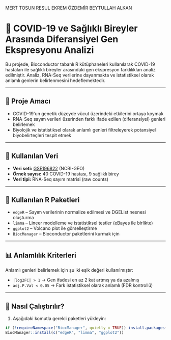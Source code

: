 MERT TOSUN 
RESUL EKREM ÖZDEMİR
BEYTULLAH ALKAN

# 🧬 COVID-19 ve Sağlıklı Bireyler Arasında Diferansiyel Gen Ekspresyonu Analizi

Bu projede, Bioconductor tabanlı R kütüphaneleri kullanılarak COVID-19 hastaları ile sağlıklı bireyler arasındaki gen ekspresyon farklılıkları analiz edilmiştir. Analiz, RNA-Seq verilerine dayanmakta ve istatistiksel olarak anlamlı genlerin belirlenmesini hedeflemektedir.

---

## 🎯 Proje Amacı

- COVID-19'un genetik düzeyde vücut üzerindeki etkilerini ortaya koymak
- RNA-Seq sayım verileri üzerinden farklı ifade edilen (diferansiyel) genleri belirlemek
- Biyolojik ve istatistiksel olarak anlamlı genleri filtreleyerek potansiyel biyobelirteçleri tespit etmek

---

## 📁 Kullanılan Veri

- **Veri seti:** [GSE196822](https://www.ncbi.nlm.nih.gov/geo/query/acc.cgi?acc=GSE196822) (NCBI-GEO)
- **Örnek sayısı:** 40 COVID-19 hastası, 9 sağlıklı birey
- **Veri tipi:** RNA-Seq sayım matrisi (raw counts)

---

## 🧰 Kullanılan R Paketleri

- `edgeR` – Sayım verilerinin normalize edilmesi ve DGEList nesnesi oluşturma
- `limma` – Lineer modelleme ve istatistiksel testler (eBayes ile birlikte)
- `ggplot2` – Volcano plot ile görselleştirme
- `BiocManager` – Bioconductor paketlerini kurmak için

---

## 📊 Anlamlılık Kriterleri

Anlamlı genleri belirlemek için şu iki eşik değeri kullanılmıştır:

- `|log2FC| > 1` → Gen ifadesi en az 2 kat artmış ya da azalmış
- `adj.P.Val < 0.05` → Fark istatistiksel olarak anlamlı (FDR kontrollü)

---

## 🚀 Nasıl Çalıştırılır?

1. Aşağıdaki komutla gerekli paketleri yükleyin:

```r
if (!requireNamespace("BiocManager", quietly = TRUE)) install.packages("BiocManager")
BiocManager::install(c("edgeR", "limma", "ggplot2"))
